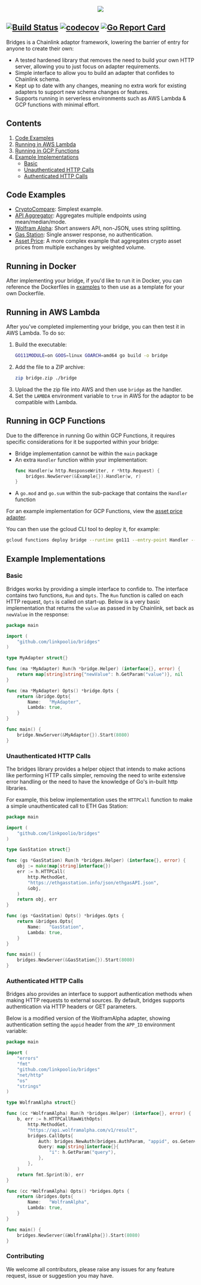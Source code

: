 <p align="center">
  <img src="https://simplylinked.io/images/simplylinked-logo-128.png">
</p>

[![Build Status](https://travis-ci.org/linkpoolio/bridges.svg?branch=master)](https://travis-ci.org/linkpoolio/bridges)
[![codecov](https://codecov.io/gh/linkpoolio/bridges/branch/master/graph/badge.svg)](https://codecov.io/gh/linkpoolio/bridges)
[![Go Report Card](https://goreportcard.com/badge/github.com/linkpoolio/bridges)](https://goreportcard.com/report/github.com/linkpoolio/bridges)
-----------------------

Bridges is a Chainlink adaptor framework, lowering the barrier of entry for anyone to create their own:

- A tested hardened library that removes the need to build your own HTTP server, allowing you to just focus on 
adapter requirements.
- Simple interface to allow you to build an adapter that confides to Chainlink schema.
- Kept up to date with any changes, meaning no extra work for existing adapters to support new schema changes or 
features.
- Supports running in serverless environments such as AWS Lambda & GCP functions with minimal effort.

## Contents
1. [Code Examples](#code-examples)
2. [Running in AWS Lambda](#running-in-aws-lambda)
3. [Running in GCP Functions](#running-in-gcp-functions)
4. [Example Implementations](#example-implementations)
    - [Basic](#basic)
    - [Unauthenticated HTTP Calls](#unauthenticated-http-calls)
    - [Authenticated HTTP Calls](#authenticated-http-calls)

## Code Examples

- [CryptoCompare](examples/cryptocompare): Simplest example.
- [API Aggregator](examples/apiaggregator): Aggregates multiple endpoints using mean/median/mode. 
- [Wolfram Alpha](examples/wolframalpha): Short answers API, non-JSON, uses string splitting.
- [Gas Station](examples/gasstation): Single answer response, no authentication.
- [Asset Price](https://github.com/linkpoolio/asset-price-cl-ea): A more complex example that aggregates crypto asset 
prices from multiple exchanges by weighted volume. 

## Running in Docker
After implementing your bridge, if you'd like to run it in Docker, you can reference the Dockerfiles in 
[examples](examples/cryptocompare/Dockerfile) to then use as a template for your own Dockerfile.

## Running in AWS Lambda
After you've completed implementing your bridge, you can then test it in AWS Lambda. To do so:

1. Build the executable:
    ```bash
    GO111MODULE=on GOOS=linux GOARCH=amd64 go build -o bridge
    ```
2. Add the file to a ZIP archive:
    ```bash
    zip bridge.zip ./bridge
    ```
3. Upload the the zip file into AWS and then use `bridge` as the
handler.
4. Set the `LAMBDA` environment variable to `true` in AWS for
the adaptor to be compatible with Lambda.

## Running in GCP Functions
Due to the difference in running Go within GCP Functions, it requires specific considerations for it be supported 
within your bridge:
- Bridge implementation cannot be within the `main` package
- An extra `Handler` function within your implementation:
    ```go
    func Handler(w http.ResponseWriter, r *http.Request) {
        bridges.NewServer(&Example{}).Handler(w, r)
    }
    ```
- A `go.mod` and `go.sum` within the sub-package that contains the `Handler` function

For an example implementation for GCP Functions, view the 
[asset price adapter](https://github.com/linkpoolio/asset-price-cl-ea).

You can then use the gcloud CLI tool to deploy it, for example:
```bash
gcloud functions deploy bridge --runtime go111 --entry-point Handler --trigger-http
```

## Example Implementations

### Basic
Bridges works by providing a simple interface to confide to. The interface contains two functions, `Run` and `Opts`. 
The `Run` function is called on each HTTP request, `Opts` is called on start-up. Below is a very basic implementation 
that returns the `value` as passed in by Chainlink, set back as `newValue` in the response:

```go
package main

import (
	"github.com/linkpoolio/bridges"
)

type MyAdapter struct{}

func (ma *MyAdapter) Run(h *bridge.Helper) (interface{}, error) {
	return map[string]string{"newValue": h.GetParam("value")}, nil
}

func (ma *MyAdapter) Opts() *bridge.Opts {
	return &bridge.Opts{
		Name:   "MyAdapter",
		Lambda: true,
	}
}

func main() {
	bridge.NewServer(&MyAdaptor{}).Start(8080)
}
```

### Unauthenticated HTTP Calls
The bridges library provides a helper object that intends to make actions like performing HTTP calls simpler, removing 
the need to write extensive error handling or the need to have the knowledge of Go's in-built http libraries.

For example, this below implementation uses the `HTTPCall` function to make a simple unauthenticated call to ETH Gas 
Station:
```go
package main

import (
	"github.com/linkpoolio/bridges"
)

type GasStation struct{}

func (gs *GasStation) Run(h *bridges.Helper) (interface{}, error) {
	obj := make(map[string]interface{})
	err := h.HTTPCall(
		http.MethodGet,
		"https://ethgasstation.info/json/ethgasAPI.json",
		&obj,
	)
	return obj, err
}

func (gs *GasStation) Opts() *bridges.Opts {
	return &bridges.Opts{
		Name:   "GasStation",
		Lambda: true,
	}
}

func main() {
	bridges.NewServer(&GasStation{}).Start(8080)
}
```

### Authenticated HTTP Calls
Bridges also provides an interface to support authentication methods when making HTTP requests to external sources. By 
default, bridges supports authentication via HTTP headers or GET parameters.

Below is a modified version of the WolframAlpha adapter, showing authentication setting the `appid` header from the 
`APP_ID` environment variable:
```go
package main

import (
	"errors"
    "fmt"
	"github.com/linkpoolio/bridges"
	"net/http"
	"os"
	"strings"
)

type WolframAlpha struct{}

func (cc *WolframAlpha) Run(h *bridges.Helper) (interface{}, error) {
	b, err := h.HTTPCallRawWithOpts(
		http.MethodGet,
		"https://api.wolframalpha.com/v1/result",
		bridges.CallOpts{
			Auth: bridges.NewAuth(bridges.AuthParam, "appid", os.Getenv("APP_ID")),
			Query: map[string]interface{}{
				"i": h.GetParam("query"),
			},
		},
	)
	return fmt.Sprint(b), err
}

func (cc *WolframAlpha) Opts() *bridges.Opts {
	return &bridges.Opts{
		Name:   "WolframAlpha",
		Lambda: true,
	}
}

func main() {
	bridges.NewServer(&WolframAlpha{}).Start(8080)
}
```

### Contributing

We welcome all contributors, please raise any issues for any feature request, issue or suggestion you may have.
